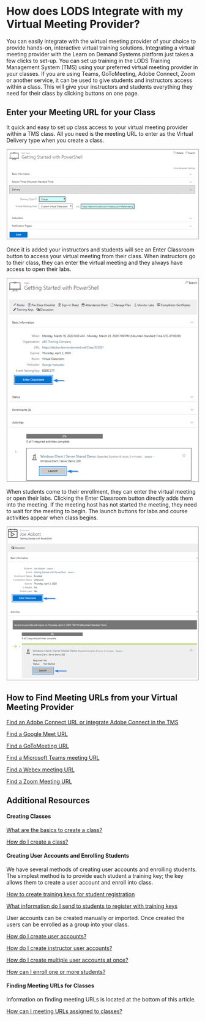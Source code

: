 # How does LODS Integrate with my Virtual Meeting Provider? 

You can easily integrate with the wirtual meeting provider of your choice to provide hands-on, interactive virtual training solutions. Integrating a virtual meeting provider with the Learn on Demand Systems platform just takes a few clicks to set-up. You can set up training in the LODS Training Management System (TMS) using your preferred virtual meeting provider in your classes. If you are using Teams, GoToMeeting, Adobe Connect, Zoom or another service, it can be used to give students and instructors access within a class. This will give your instructors and students everything they need for their class by clicking buttons on one page. 

## Enter your Meeting URL for your Class 

It quick and easy to set up class access to your virtual meeting provider within a TMS class. All you need is the meeting URL to enter as the Virtual Delivery type when you create a class. 

![](/tms/images/TeamsVirtualMeetingHostURL1.png) 

Once it is added your instructors and students will see an Enter Classroom button to access your virtual meeting from their class. When instructors go to their class, they can enter the virtual meeting and they always have access to open their labs.   

 ![](/tms/images/StudentVMHLaunch.png) 

When students come to their enrollment, they can enter the virtual meeting or open their labs. Clicking the Enter Classroom button directly adds them into the meeting. If the meeting host has not started the meeting, they need to wait for the meeting to begin. The launch buttons for labs and course activities appear when class begins. 

 ![](/tms/images/EnrollmentVMHLaunch.png)

## How to Find Meeting URLs from your Virtual Meeting Provider 

[Find an Adobe Connect URL or integrate Adobe Connect in the TMS](/tms/tms-administrators/classes/schedule/streamingadobeconnect.md)

[Find a Google Meet URL](/tms/tms-administrators/classes/schedule/streaming-Googlemeet.md)

[Find a GoToMeeting URL](/tms/tms-administrators/classes/schedule/streaming-GoToMeeting.md)

[Find a Microsoft Teams meeting URL](/tms/tms-administrators/classes/schedule/streaming-Teams.md)

[Find a Webex meeting URL](/tms/tms-administrators/classes/schedule/streaming-Webex.md)

[Find a Zoom Meeting URL](/tms/tms-administrators/classes/schedule/streaming-Zoom.md)

## Additional Resources

#### Creating Classes 

 [What are the basics to create a class?](https://docs.learnondemandsystems.com/tms/tms-administrators/classes/schedule/create-class-basic.md) 
 
 [How do I create a class?](https://docs.learnondemandsystems.com/tms/tms-administrators/classes/schedule/create-class.md) 

#### Creating User Accounts and Enrolling Students

We have several methods of creating user accounts and enrolling students. The simplest method is to provide each student a training key; the key allows them to create a user account and enroll into class. 

 [How to create training keys for student registration](https://docs.learnondemandsystems.com/tms/tms-administrators/classes/training-keys/use-training-keys-for-students-to-self-register-for-class.md) 

 [What information do I send to students to register with training keys](https://docs.learnondemandsystems.com/tms/tms-administrators/classes/training-keys/information-to-send-to-students-who-are-registering-using-training-keys.md) 

User accounts can be created manually or imported. Once created the users can be enrolled as a group into your class. 

 [How do I create user accounts?](https://docs.learnondemandsystems.com/tms/tms-administrators/users/student-management/create-student-user-accounts.md) 

 [How do I create instructor user accounts?](https://docs.learnondemandsystems.com/tms/tms-administrators/users/instructor-management/create-instructor-user-accounts.md) 

 [How do I create multiple user accounts at once?](https://docs.learnondemandsystems.com/tms/tms-administrators/users/student-management/create-multiple-user-accounts-at-once.md) 

 [How can I enroll one or more students?](https://docs.learnondemandsystems.com/tms/tms-administrators/classes/enrollments-roster/enroll-multiple-students.md) 

#### Finding Meeting URLs for Classes

Information on finding meeting URLs is located at the bottom of this article.

 [How can I meeting URLs assigned to classes?](https://docs.learnondemandsystems.com/tms/tms-administrators/classes/classrooms-equipment/custom-virtual-classroom.md) 
